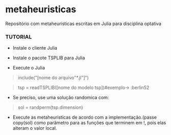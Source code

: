 # metaheuristicas
Repositório com metaheuristicas escritas em Julia para disciplina optativa

### TUTORIAL

- Instale o cliente Julia

- Instale o pacote TSPLIB para Julia

- Execute o Julia 

> include("[nome do arquivo"*.jl"]")

> tsp = readTSPLIB([nome do modelo tsp])#exemplo-> :berlin52

- Se preciso, use uma solução randomica com:

> sol = randperm(tsp.dimension)

- Execute as metaheuristicas de acordo com a implementação.(passe copy(sol) como parâmetro para as funções que terminem em !, pois elas alteram o valor local.
